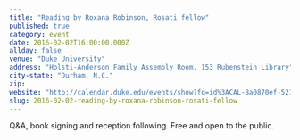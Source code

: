 ```yaml
---
title: "Reading by Roxana Robinson, Rosati fellow"
published: true
category: event
date: 2016-02-02T16:00:00.000Z
allday: false
venue: "Duke University"
address: "Holsti-Anderson Family Assembly Room, 153 Rubenstein Library"
city-state: "Durham, N.C."
zip:
website: "http://calendar.duke.edu/events/show?fq=id%3ACAL-8a0870ef-521c47f0-0152-22d12e5a-00004a8fdemobedework%40mysite.edu"
slug: 2016-02-02-reading-by-roxana-robinson-rosati-fellow
---
```

Q&A, book signing and reception following. Free and open to the public.

